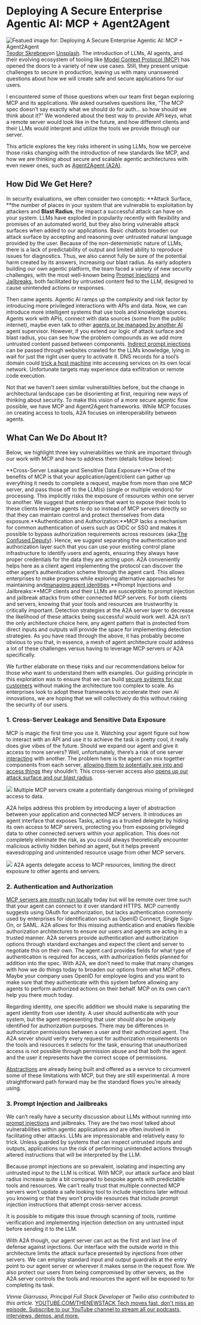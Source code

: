 # Deploying A Secure Enterprise Agentic AI: MCP + Agent2Agent
![Featued image for: Deploying A Secure Enterprise Agentic AI: MCP + Agent2Agent](https://cdn.thenewstack.io/media/2025/06/ad46897a-teodor-skrebnev-x9qktlqucco-unsplash-1-1024x683.jpg)
[Teodor Skrebnev](https://unsplash.com/@teodor__pl?utm_content=creditCopyText&utm_medium=referral&utm_source=unsplash)on
[Unsplash](https://unsplash.com/photos/a-laptop-computer-sitting-on-top-of-a-desk-X9qKtLqucCo?utm_content=creditCopyText&utm_medium=referral&utm_source=unsplash).
The introduction of LLMs, AI agents, and their evolving ecosystem of tooling like [Model Context Protocol (MCP)](https://www.anthropic.com/news/model-context-protocol) has opened the doors to a variety of new use cases. Still, they present unique challenges to secure in production, leaving us with many unanswered questions about how we will create safe and secure applications for our users.

I encountered some of those questions when our team first began exploring MCP and its applications. We asked ourselves questions like, “The MCP spec doesn’t say exactly what we should do for auth… so how should we think about it?” We wondered about the best way to provide API keys, what a remote server would look like in the future, and how different clients and their LLMs would interpret and utilize the tools we provide through our server.

This article explores the key risks inherent in using LLMs, how we perceive those risks changing with the introduction of new standards like MCP, and how we are thinking about secure and scalable agentic architectures with even newer ones, such as [Agent2Agent (A2A)](https://developers.googleblog.com/en/a2a-a-new-era-of-agent-interoperability/).

## How Did We Get Here?
In security evaluations, we often consider two concepts: **Attack Surface, **the number of places in your system that are vulnerable to exploitation by attackers and **Blast Radius**, the impact a successful attack can have on your system. LLMs have exploded in popularity recently with flexibility and promises of an automated world, but they also bring vulnerable attack surfaces when added to our applications. Basic chatbots broaden our attack surface by accepting and reasoning over untrusted natural language provided by the user. Because of the non-deterministic nature of LLMs, there is a lack of predictability of output and limited ability to reproduce issues for diagnostics. Thus, we also cannot fully be sure of the potential harm created by its answers, increasing our blast radius. As early adopters building our own agentic platform, the team faced a variety of new security challenges, with the most well-known being [Prompt Injections](https://genai.owasp.org/llmrisk/llm01-prompt-injection/) and [Jailbreaks](https://www.bugcrowd.com/blog/ai-deep-dive-llm-jailbreaking/), both facilitated by untrusted content fed to the LLM, designed to cause unintended actions or responses.

Then came agents. Agentic AI ramps up the complexity and risk factor by introducing more privileged interactions with APIs and data. Now, we can introduce more intelligent systems that use tools and knowledge sources. Agents work with APIs, connect with data sources (some from the public internet), maybe even talk to other [agents or be managed by another AI](https://thenewstack.io/agentic-ai-for-enterprises-4-key-benefits-driving-innovation/) agent supervisor. However, if you extend our logic of attack surface and blast radius, you can see how the problem compounds as we add more untrusted content passed between components. [Indirect prompt injections](https://cetas.turing.ac.uk/publications/indirect-prompt-injection-generative-ais-greatest-security-flaw) can be passed through websites crawled for the LLMs knowledge, lying in wait for just the right user query to activate it. DNS records for a tool’s domain could [trick a host machine](https://github.blog/security/application-security/localhost-dangers-cors-and-dns-rebinding/) into accessing services on its own local network. Unfortunate targets may experience data exfiltration or remote code execution.

Not that we haven’t seen similar vulnerabilities before, but the change in architectural landscape can be disorienting at first, requiring new ways of thinking about security. To make this vision of a more secure agentic flow possible, we have MCP and Agent2Agent frameworks. While MCP focuses on creating access to tools, A2A focuses on interoperability between agents.

## What Can We Do About It?
Below, we highlight three key vulnerabilities we think are important through our work with MCP and how to address them (details follow below):

**Cross-Server Leakage and Sensitive Data Exposure:**One of the benefits of MCP is that your application/agent/client can gather up everything it needs to complete a request, maybe from more than one MCP server, and pass those off to the LLM(s) (single or multiple vendors) for processing. This implicitly risks the exposure of resources within one server to another. We suggest that enterprises that want to expose their tools to these clients leverage agents to do so instead of MCP servers directly so that they can maintain control and protect themselves from data exposure.**Authentication and Authorization:**MCP lacks a mechanism for common authentication of users such as OIDC or SSO and makes it possible to bypass authorization requirements across resources (aka:[The Confused Deputy](https://en.wikipedia.org/wiki/Confused_deputy_problem)). Hence, we suggest separating the authentication and authorization layer such that you can use your existing control plane infrastructure to identify users and agents, ensuring they always have proper credentials for the data they are acting upon. A2A conveniently helps here as a client agent implementing the protocol can discover the other agent’s authentication scheme through the agent card. This allows enterprises to make progress while exploring alternative approaches for maintaining and[managing agent identities](https://thenewstack.io/ai-agents-are-redefining-the-future-of-identity-and-access-management/).**Prompt Injections and Jailbreaks:**MCP clients and their LLMs are susceptible to prompt injection and jailbreak attacks from other connected MCP servers. For both clients and servers, knowing that your tools and resources are trustworthy is critically important. Detection strategies at the A2A server layer to decrease the likelihood of these attacks being successful would work well. A2A isn’t the only architecture choice here, any agent pattern that is protected from direct inputs and outputs will provide the space for implementing detection strategies.
As you have read through the above, it has probably become obvious to you that, in essence, a mesh of agent architecture could address a lot of these challenges versus having to leverage MCP servers or A2A specifically.

We further elaborate on these risks and our recommendations below for those who want to understand them with examples. Our guiding principle in this exploration was to ensure that we can build [secure systems for our customers](https://thenewstack.io/customer-facing-incidents-on-the-rise-it-leaders-say/) without making the architecture too complex to scale. As enterprises look to adopt these frameworks to accelerate their own AI innovations, we are hoping that we will collectively do this without risking the security of our users.

### 1. Cross-Server Leakage and Sensitive Data Exposure
MCP is magic the first time you use it. Watching your agent figure out how to interact with an API and use it to achieve the task is pretty cool, it really does give vibes of the future. Should we expand our agent and give it access to more servers? Well, unfortunately, there’s a risk of one server [interacting](https://invariantlabs.ai/blog/mcp-security-notification-tool-poisoning-attacks) with another. The problem here is the agent can mix together components from each server, [allowing them to potentially see into and access things](https://thenewstack.io/10-things-to-consider-when-allowing-access-to-production/) they shouldn’t. This cross-server access also [opens up our attack surface and our blast radius](https://thenewstack.io/how-supply-chain-attackers-maximize-their-blast-radius/).

![](https://cdn.thenewstack.io/media/2025/06/db60787c-image3-1024x484.png)
Multiple MCP servers create a potentially dangerous mixing of privileged access to data.

A2A helps address this problem by introducing a layer of abstraction between your application and connected MCP servers. It introduces an agent interface that exposes Tasks, acting as a trusted delegate by hiding its own access to MCP servers, protecting you from exposing privileged data to other connected servers within your application. This does not completely eliminate the risk, as you could always theoretically encounter malicious activity hidden behind an agent, but it helps prevent eavesdropping and unintended resource usage from other MCP servers.

![](https://cdn.thenewstack.io/media/2025/06/4d66c8b8-image1-1024x852.png)
A2A agents delegate access to MCP resources, limiting the direct exposure to other agents and servers.

### 2. Authentication and Authorization
[MCP servers are mostly run locally](https://thenewstack.io/how-to-access-local-mcp-servers-through-a-secure-tunnel/) today but will be remote over time such that your agent can connect to it over standard HTTPS. MCP currently suggests using OAuth for authorization, but lacks authentication commonly used by enterprises for identification such as OpenID Connect, Single Sign-On, or SAML. A2A allows for this missing authentication and enables flexible authorization architectures to ensure our users and agents are acting in a trusted manner.
A2A servers provide authentication and authorization options through standard exchanges and expect the client and server to negotiate this on their own. The agent card provides fields for what type of authentication is required for access, with authorization fields planned for addition into the spec. With A2A, we don’t need to make that many changes with how we do things today to broaden our options from what MCP offers. Maybe your company uses OpenID for employee logins and you want to make sure that they authenticate with this system before allowing any agents to perform authorized actions on their behalf. MCP on its own can’t help you there much today.

Regarding identity, one specific addition we should make is separating the agent identity from user identity. A user should authenticate with your system, but the agent representing that user should also be uniquely identified for authorization purposes. There may be differences in authorization permissions between a user and their authorized agent. The A2A server should verify every request for authorization requirements on the tools and resources it selects for the task, ensuring that unauthorized access is not possible through permission abuse and that both the agent and the user it represents have the correct scope of permissions.

[Abstractions](https://developers.cloudflare.com/agents/model-context-protocol/authorization/#3-bring-your-own-oauth-provider) are already being built and offered as a service to circumvent some of these limitations with MCP, but they are still experimental. A more straightforward path forward may be the standard flows you’re already using.
### 3. Prompt Injection and Jailbreaks
We can’t really have a security discussion about LLMs without running into [prompt injections](https://genai.owasp.org/llmrisk/llm01-prompt-injection/) and jailbreaks. They are the two most talked about vulnerabilities within agentic applications and are often involved in facilitating other attacks. LLMs are impressionable and relatively easy to trick. Unless guarded by systems that can inspect untrusted inputs and outputs, applications run the risk of performing unintended actions through altered instructions that will be interpreted by the LLM.

Because prompt injections are so prevalent, isolating and inspecting any untrusted input to the LLM is critical. With MCP, our attack surface and blast radius increase quite a bit compared to bespoke agents with predictable tools and resources. We can’t really trust that multiple connected MCP servers won’t update a safe looking tool to include injections later without you knowing or that they won’t provide resources that include prompt injection instructions that attempt cross-server access.

It is possible to mitigate this issue through scanning of tools, runtime verification and implementing injection detection on any untrusted input before sending it to the LLM.

With A2A though, our agent server can act as the first and last line of defense against injections. Our interface with the outside world in this architecture limits the attack surface presented by injections from other servers. We can employ standard input and output guardrails at the entry point to our agent server or wherever it makes sense in the request flow. We also protect our users from being compromised by other servers, as the A2A server controls the tools and resources the agent will be exposed to for completing its task.

*Vinnie Giarrusso, Principal Full Stack Developer at Twilio also contributed to this article.*
[
YOUTUBE.COM/THENEWSTACK
Tech moves fast, don't miss an episode. Subscribe to our YouTube
channel to stream all our podcasts, interviews, demos, and more.
](https://youtube.com/thenewstack?sub_confirmation=1)